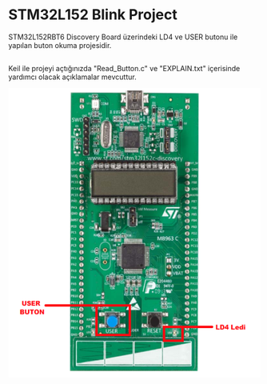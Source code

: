 # STM32L152 Blink Project

STM32L152RBT6 Discovery Board üzerindeki LD4 ve USER butonu ile yapılan buton okuma projesidir.

##  

Keil ile projeyi açtığınızda "Read_Button.c" ve "EXPLAIN.txt" içerisinde yardımcı olacak açıklamalar mevcuttur.

![STM32L152RBT6](https://raw.githubusercontent.com/snnkbb/STM32L1/master/02_Read_Button/stm32l152rbt6_read_button.png "STM32L152RBT6 Discovery Board")
